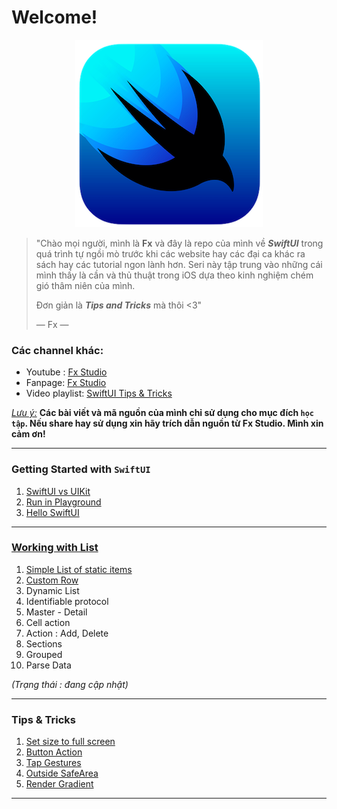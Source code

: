 # Welcome!
<p align="center">
  <img src="./assets/images/logo_swiftui.png" alt="SwiftUI"/>
</p>

> "Chào mọi người, mình là **Fx** và đây là repo của mình về ***SwiftUI*** trong quá trình tự ngồi mò trước khi các website hay các đại ca khác ra sách hay các tutorial ngon lành hơn. Seri này tập trung vào những cái mình thấy là cần và thủ thuật trong iOS dựa theo kinh nghiệm chém gió thâm niên của mình.
>
> Đơn giản là ***Tips and Tricks*** mà thôi <3"
>
> — Fx — 

### Các channel khác:

* Youtube : [Fx Studio](<https://www.youtube.com/channel/UCjZOytn9lfmj8RLF5luCBBg>)
* Fanpage: [Fx Studio](<https://www.facebook.com/FxStudio.Official>)
* Video playlist: [SwiftUI Tips & Tricks](https://www.youtube.com/playlist?list=PLA-ODsEnQYDiR5oOJPHRfSky_8eIYrEQ-)

*<u>Lưu ý:</u>*  **Các bài viết và mã nguồn của mình chỉ sử dụng cho mục đích `học tập`. Nếu share hay sử dụng xin hãy trích dẫn nguồn từ Fx Studio. Mình xin cảm ơn!**

---

### Getting Started with `SwiftUI`

1. [SwiftUI vs UIKit](./SwiftUIVsUIKit)
2. [Run in Playground](./RunPlayground)
3. [Hello SwiftUI](./HelloSwiftUI)

---

### [Working with List](./WorkingWithLists)

1. [Simple List of static items](./WorkingWithLists/SimpleList)
2. [Custom Row](./WorkingWithLists/CustomRow)
3. Dynamic List 
4. Identifiable protocol 
5. Master - Detail
6. Cell action
7. Action : Add, Delete
8. Sections
9. Grouped
10. Parse Data

*(Trạng thái : đang cập nhật)*

---

### Tips & Tricks

1. [Set size to full screen](./FullScreen)
4. [Button Action](./ButtonAction)
5. [Tap Gestures](./TapGestures)
6. [Outside SafeArea](./OutsideSafeArea)
7. [Render Gradient](./RenderGradient)

---

